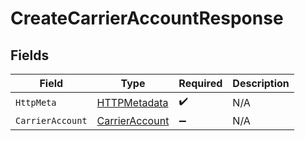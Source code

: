 # CreateCarrierAccountResponse


## Fields

| Field                                                       | Type                                                        | Required                                                    | Description                                                 |
| ----------------------------------------------------------- | ----------------------------------------------------------- | ----------------------------------------------------------- | ----------------------------------------------------------- |
| `HttpMeta`                                                  | [HTTPMetadata](../../Models/Components/HTTPMetadata.md)     | :heavy_check_mark:                                          | N/A                                                         |
| `CarrierAccount`                                            | [CarrierAccount](../../Models/Components/CarrierAccount.md) | :heavy_minus_sign:                                          | N/A                                                         |